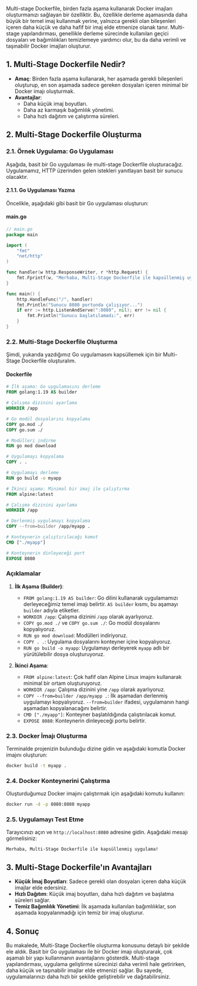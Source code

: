 Multi-stage Dockerfile, birden fazla aşama kullanarak Docker imajları oluşturmanızı sağlayan bir özelliktir. Bu, özellikle derleme aşamasında daha büyük bir temel imaj kullanmak yerine, yalnızca gerekli olan bileşenleri içeren daha küçük ve daha hafif bir imaj elde etmenize olanak tanır. Multi-stage yapılandırması, genellikle derleme sürecinde kullanılan geçici dosyaları ve bağımlılıkları temizlemeye yardımcı olur, bu da daha verimli ve taşınabilir Docker imajları oluşturur.

## 1. Multi-Stage Dockerfile Nedir?

- **Amaç**: Birden fazla aşama kullanarak, her aşamada gerekli bileşenleri oluşturup, en son aşamada sadece gereken dosyaları içeren minimal bir Docker imajı oluşturmak.
- **Avantajlar**:
  - Daha küçük imaj boyutları.
  - Daha az karmaşık bağımlılık yönetimi.
  - Daha hızlı dağıtım ve çalıştırma süreleri.

## 2. Multi-Stage Dockerfile Oluşturma

### 2.1. Örnek Uygulama: Go Uygulaması

Aşağıda, basit bir Go uygulaması ile multi-stage Dockerfile oluşturacağız. Uygulamamız, HTTP üzerinden gelen istekleri yanıtlayan basit bir sunucu olacaktır.

#### 2.1.1. Go Uygulaması Yazma

Öncelikle, aşağıdaki gibi basit bir Go uygulaması oluşturun:

#### main.go

```go
// main.go
package main

import (
    "fmt"
    "net/http"
)

func handler(w http.ResponseWriter, r *http.Request) {
    fmt.Fprintf(w, "Merhaba, Multi-Stage Dockerfile ile kapsüllenmiş uygulama!")
}

func main() {
    http.HandleFunc("/", handler)
    fmt.Println("Sunucu 8080 portunda çalışıyor...")
    if err := http.ListenAndServe(":8080", nil); err != nil {
        fmt.Println("Sunucu başlatılamadı:", err)
    }
}
```

### 2.2. Multi-Stage Dockerfile Oluşturma

Şimdi, yukarıda yazdığımız Go uygulamasını kapsüllemek için bir Multi-Stage Dockerfile oluşturalım.

#### Dockerfile

```dockerfile
# İlk aşama: Go uygulamasını derleme
FROM golang:1.19 AS builder

# Çalışma dizinini ayarlama
WORKDIR /app

# Go modül dosyalarını kopyalama
COPY go.mod ./
COPY go.sum ./

# Modülleri indirme
RUN go mod download

# Uygulamayı kopyalama
COPY . .

# Uygulamayı derleme
RUN go build -o myapp

# İkinci aşama: Minimal bir imaj ile çalıştırma
FROM alpine:latest

# Çalışma dizinini ayarlama
WORKDIR /app

# Derlenmiş uygulamayı kopyalama
COPY --from=builder /app/myapp .

# Konteynerin çalıştırılacağı komut
CMD ["./myapp"]

# Konteynerin dinleyeceği port
EXPOSE 8080
```

### Açıklamalar

1. **İlk Aşama (Builder)**:
   - `FROM golang:1.19 AS builder`: Go dilini kullanarak uygulamamızı derleyeceğimiz temel imajı belirtir. `AS builder` kısmı, bu aşamayı `builder` adıyla etiketler.
   - `WORKDIR /app`: Çalışma dizinini `/app` olarak ayarlıyoruz.
   - `COPY go.mod ./` ve `COPY go.sum ./`: Go modül dosyalarını kopyalıyoruz.
   - `RUN go mod download`: Modülleri indiriyoruz.
   - `COPY . .`: Uygulama dosyalarını konteyner içine kopyalıyoruz.
   - `RUN go build -o myapp`: Uygulamayı derleyerek `myapp` adlı bir yürütülebilir dosya oluşturuyoruz.

2. **İkinci Aşama**:
   - `FROM alpine:latest`: Çok hafif olan Alpine Linux imajını kullanarak minimal bir ortam oluşturuyoruz.
   - `WORKDIR /app`: Çalışma dizinini yine `/app` olarak ayarlıyoruz.
   - `COPY --from=builder /app/myapp .`: İlk aşamadan derlenmiş uygulamayı kopyalıyoruz. `--from=builder` ifadesi, uygulamanın hangi aşamadan kopyalanacağını belirtir.
   - `CMD ["./myapp"]`: Konteyner başlatıldığında çalıştırılacak komut.
   - `EXPOSE 8080`: Konteynerin dinleyeceği portu belirtir.

### 2.3. Docker İmajı Oluşturma

Terminalde projenizin bulunduğu dizine gidin ve aşağıdaki komutla Docker imajını oluşturun:

```bash
docker build -t myapp .
```

### 2.4. Docker Konteynerini Çalıştırma

Oluşturduğumuz Docker imajını çalıştırmak için aşağıdaki komutu kullanın:

```bash
docker run -d -p 8080:8080 myapp
```

### 2.5. Uygulamayı Test Etme

Tarayıcınızı açın ve `http://localhost:8080` adresine gidin. Aşağıdaki mesajı görmelisiniz:

```plaintext
Merhaba, Multi-Stage Dockerfile ile kapsüllenmiş uygulama!
```

## 3. Multi-Stage Dockerfile'ın Avantajları

- **Küçük İmaj Boyutları**: Sadece gerekli olan dosyaları içeren daha küçük imajlar elde edersiniz.
- **Hızlı Dağıtım**: Küçük imaj boyutları, daha hızlı dağıtım ve başlatma süreleri sağlar.
- **Temiz Bağımlılık Yönetimi**: İlk aşamada kullanılan bağımlılıklar, son aşamada kopyalanmadığı için temiz bir imaj oluşturur.

## 4. Sonuç

Bu makalede, Multi-Stage Dockerfile oluşturma konusunu detaylı bir şekilde ele aldık. Basit bir Go uygulaması ile bir Docker imajı oluşturarak, çok aşamalı bir yapı kullanmanın avantajlarını gösterdik. Multi-stage yapılandırması, uygulama geliştirme sürecinizi daha verimli hale getirirken, daha küçük ve taşınabilir imajlar elde etmenizi sağlar. Bu sayede, uygulamalarınızı daha hızlı bir şekilde geliştirebilir ve dağıtabilirsiniz.
